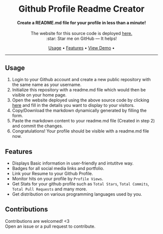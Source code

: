 
<h1 align="center"> Github Profile Readme Creator </h1>
<h4 align="center">Create a README.md file for your profile in less than a minute!<br/></h4>

<p align="center">
The website for this source code is deployed <a href="https://github.com/faisal-gits/Github-Profile-Readme-Generator">
here.</a>
<br/>
:star: Star me on GitHub — It helps!<br/>
 </p>
 <p align="center">
  <a href="#usage">Usage</a> •
  <a href="#features">Features</a> •
  <a href="https://faisal-gits.github.io/Github-Profile-Readme-Generator/">View Demo</a> •
</p>

---

## Usage
1. Login to your Github account and create a new public repository with the same name as your username.
2. Initialize this repository with a readme.md file which would then be visible on your home page.
3. Open the website deployed using the above source code by clicking [<u>here</u>](https://faisal-gits.github.io/Github-Profile-Readme-Generator/) and fill in the details you want to display
to your visitors.
4. Copy/Download the markdown dynamically generated by filling the form.
5. Paste the markdown content to your readme.md file (Created in step 2) and commit the changes.
6. Congratulations! Your profile should be visible with a readme.md file now.

## Features
* Displays Basic information in user-friendly and intutitve way.
* Badges for all social media links and portfolio.
* Link your Resume to your Github Profile.
* Monitor hits on your profile by `Profile Views`.
* Get Stats for your github profile such as `Total Stars`, `Total Commits`, `Total Pull Requests` and many more.
* Get distribution on various programming languages used by you.

## Contributions
Contributions are welcomed! <3 <br/>
Open an issue or a pull request to contribute.
